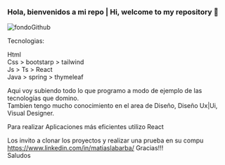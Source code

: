 ### Hola, bienvenidos a mi repo | Hi, welcome to my repository 👋



![fondoGithub](https://user-images.githubusercontent.com/81089218/206312170-192d67b6-0c71-404b-9830-19eb6422a2fa.jpg)

Tecnologias:

Html </br>
Css > bootstarp > tailwind </br>
Js > Ts > React </br>
Java > spring > thymeleaf </br>

Aqui voy subiendo todo lo que programo a modo de ejemplo de las tecnologías que domino. </br>
Tambien tengo mucho conocimiento en el area de Diseño, Diseño Ux|Ui, Visual Designer.

Para realizar Aplicaciones más eficientes utilizo React


Los invito a clonar los proyectos y realizar una prueba en su compu </br>
https://www.linkedin.com/in/matiaslabarba/
Gracias!!! </br>
Saludos

